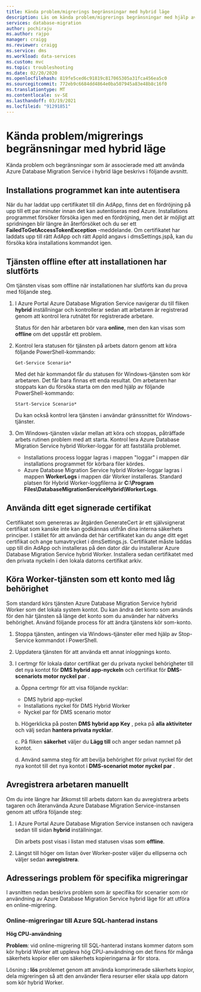 ```yaml
---
title: Kända problem/migrerings begränsningar med hybrid läge
description: Läs om kända problem/migrerings begränsningar med hjälp av Azure Database Migration Service i hybrid läge.
services: database-migration
author: pochiraju
ms.author: rajpo
manager: craigg
ms.reviewer: craigg
ms.service: dms
ms.workload: data-services
ms.custom: mvc
ms.topic: troubleshooting
ms.date: 02/20/2020
ms.openlocfilehash: 819fe5ced6c91819c817065305a31fca456ea5c0
ms.sourcegitcommit: 772eb9c6684dd4864e0ba507945a83e48b8c16f0
ms.translationtype: MT
ms.contentlocale: sv-SE
ms.lasthandoff: 03/19/2021
ms.locfileid: "91291851"
---
```

# <a name="known-issuesmigration-limitations-with-using-hybrid-mode"></a>Kända problem/migrerings begränsningar med hybrid läge

Kända problem och begränsningar som är associerade med att använda Azure Database Migration Service i hybrid läge beskrivs i följande avsnitt.

## <a name="installer-fails-to-authenticate"></a>Installations programmet kan inte autentisera

När du har laddat upp certifikatet till din AdApp, finns det en fördröjning på upp till ett par minuter innan det kan autentiseras med Azure. Installations programmet försöker försöka igen med en fördröjning, men det är möjligt att spridningen blir längre än återförsöket och du ser ett **FailedToGetAccessTokenException** -meddelande. Om certifikatet har laddats upp till rätt AdApp och rätt AppId angavs i dmsSettings.jspå, kan du försöka köra installations kommandot igen.

## <a name="service-offline-after-successful-installation"></a>Tjänsten offline efter att installationen har slutförts

Om tjänsten visas som offline när installationen har slutförts kan du prova med följande steg.

1. I Azure Portal Azure Database Migration Service navigerar du till fliken **hybrid** inställningar och kontrollerar sedan att arbetaren är registrerad genom att kontrol lera rutnätet för registrerade arbetare.

    Status för den här arbetaren bör vara **online**, men den kan visas som **offline** om det uppstår ett problem.

2. Kontrol lera statusen för tjänsten på arbets datorn genom att köra följande PowerShell-kommando:

    ```
    Get-Service Scenario*
    ```

    Med det här kommandot får du statusen för Windows-tjänsten som kör arbetaren. Det får bara finnas ett enda resultat. Om arbetaren har stoppats kan du försöka starta om den med hjälp av följande PowerShell-kommando:

    ```
    Start-Service Scenario*
    ```

    Du kan också kontrol lera tjänsten i användar gränssnittet för Windows-tjänster.

3. Om Windows-tjänsten växlar mellan att köra och stoppas, påträffade arbets rutinen problem med att starta. Kontrol lera Azure Database Migration Service hybrid Worker-loggar för att fastställa problemet.

    - Installations process loggar lagras i mappen "loggar" i mappen där installations programmet för körbara filer kördes.
    - Azure Database Migration Service hybrid Worker-loggar lagras i mappen **WorkerLogs** i mappen där Worker installeras. Standard platsen för Hybrid Worker-loggfilerna är **C:\Program Files\DatabaseMigrationServiceHybrid\WorkerLogs**.

## <a name="using-your-own-signed-certificate"></a>Använda ditt eget signerade certifikat

Certifikatet som genereras av åtgärden GenerateCert är ett självsignerat certifikat som kanske inte kan godkännas utifrån dina interna säkerhets principer. I stället för att använda det här certifikatet kan du ange ditt eget certifikat och ange tumavtrycket i dmsSettings.js. Certifikatet måste laddas upp till din AdApp och installeras på den dator där du installerar Azure Database Migration Service hybrid Worker. Installera sedan certifikatet med den privata nyckeln i den lokala datorns certifikat arkiv.

## <a name="running-the-worker-service-as-a-low-privilege-account"></a>Köra Worker-tjänsten som ett konto med låg behörighet

Som standard körs tjänsten Azure Database Migration Service hybrid Worker som det lokala system kontot. Du kan ändra det konto som används för den här tjänsten så länge det konto som du använder har nätverks behörighet. Använd följande process för att ändra tjänstens kör som-konto.

1. Stoppa tjänsten, antingen via Windows-tjänster eller med hjälp av Stop-Service kommandot i PowerShell.

2. Uppdatera tjänsten för att använda ett annat inloggnings konto.

3. I certmgr för lokala dator certifikat ger du privata nyckel behörigheter till det nya kontot för **DMS hybrid app-nyckeln** och certifikat för **DMS-scenariots motor nyckel par** .

    a. Öppna certmgr för att visa följande nycklar:

    - DMS hybrid app-nyckel
    - Installations nyckel för DMS Hybrid Worker
    - Nyckel par för DMS scenario motor

    b. Högerklicka på posten **DMS hybrid app Key** , peka på **alla aktiviteter** och välj sedan **hantera privata nycklar**.

    c. På fliken **säkerhet** väljer du **Lägg till** och anger sedan namnet på kontot.

    d. Använd samma steg för att bevilja behörighet för privat nyckel för det nya kontot till det nya kontot i **DMS-scenariot motor nyckel par** .

## <a name="unregistering-the-worker-manually"></a>Avregistrera arbetaren manuellt

Om du inte längre har åtkomst till arbets datorn kan du avregistrera arbets tagaren och återanvända Azure Database Migration Service-instansen genom att utföra följande steg:

1. I Azure Portal Azure Database Migration Service instansen och navigera sedan till sidan **hybrid** inställningar.

   Din arbets post visas i listan med statusen visas som **offline**.

2. Längst till höger om listan över Worker-poster väljer du ellipserna och väljer sedan **avregistrera**.

## <a name="addressing-issues-for-specific-migration-scenarios"></a>Adresserings problem för specifika migreringar

I avsnitten nedan beskrivs problem som är specifika för scenarier som rör användning av Azure Database Migration Service hybrid läge för att utföra en online-migrering.

### <a name="online-migrations-to-azure-sql-managed-instance"></a>Online-migreringar till Azure SQL-hanterad instans

**Hög CPU-användning**

**Problem**: vid online-migrering till SQL-hanterad instans kommer datorn som kör hybrid Worker att uppleva hög CPU-användning om det finns för många säkerhets kopior eller om säkerhets kopieringarna är för stora.

Lösning **: lös** problemet genom att använda komprimerade säkerhets kopior, dela migreringen så att den använder flera resurser eller skala upp datorn som kör hybrid Worker.
